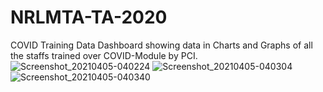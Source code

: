 # NRLMTA-TA-2020
COVID Training Data Dashboard showing data in Charts and Graphs of all the staffs trained over COVID-Module by PCI.
![Screenshot_20210405-040224](https://user-images.githubusercontent.com/47457944/113557531-c77be100-961b-11eb-9d11-4f6c9e04d671.png)
![Screenshot_20210405-040304](https://user-images.githubusercontent.com/47457944/113557568-dbbfde00-961b-11eb-8b51-fca99be7e53a.png)
![Screenshot_20210405-040340](https://user-images.githubusercontent.com/47457944/113557610-ebd7bd80-961b-11eb-9f87-dbe4e1eb55c9.png)
